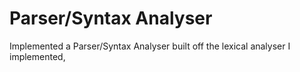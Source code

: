 # Parser/Syntax Analyser
Implemented a Parser/Syntax Analyser built off the lexical analyser I implemented,
